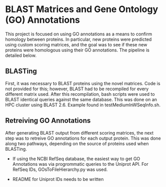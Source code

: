 # BLAST Matrices and Gene Ontology (GO) Annotations 
This project is focused on using GO annotations as a means to confirm homology between proteins. In particular, new proteins were predicted using custom scoring matrices, and the goal was to see if these new proteins were homologous using their GO annotations. The pipeline is detailed below. 

## BLASTing 
First, it was necessary to BLAST proteins using the novel matrices. Code is not provided for this; however, BLAST had to be recompiled for every different matrix used. After this recompilation, bash scripts were used to BLAST identical queries against the same database. This was done on an HPC cluster using BLAST 2.6. Example found in testMediumInWSeqInfo.sh. 

## Retreiving GO Annotations 
After generating BLAST output from different scoring matrices, the next step was to retreive GO annotations for each output protein. This was done along two pathways, depending on the source of proteins used when BLASTing. 

- If using the NCBI RefSeq database, the easiest way to get GO Annotations was via progrommatic queries to the Uniprot API. For RefSeq IDs, GOsToFileHierarchy.py was used. 

- README for Uniprot IDs needs to be written 

